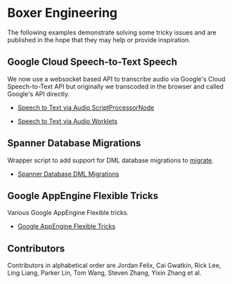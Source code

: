 # Boxer Engineering

The following examples demonstrate solving some tricky issues and are published in the hope that they may help or provide inspiration.

## Google Cloud Speech-to-Text Speech

We now use a websocket based API to transcribe audio via Google's Cloud Speech-to-Text API but originally we transcoded in the browser and called Google's API directly.

- [Speech to Text via Audio ScriptProcessorNode](https://github.com/goboxer/public/tree/master/speech-script-processor-node/README.md)

- [Speech to Text via Audio Worklets](https://github.com/goboxer/public/tree/master/speech-worklets/README.md)

## Spanner Database Migrations

Wrapper script to add support for DML database migrations to [migrate](https://github.com/golang-migrate/migrate).

- [Spanner Database DML Migrations](https://github.com/goboxer/public/tree/master/spanner-migrations/README.md)

## Google AppEngine Flexible Tricks

Various Google AppEngine Flexible tricks.

- [Google AppEngine Flexible Tricks](https://github.com/goboxer/public/tree/master/gae-flexible-tricks/README.md)

## Contributors

Contributors in alphabetical order are Jordan Felix, Cai Gwatkin, Rick Lee, Ling Liang, Parker Lin, Tom Wang, Steven Zhang, Yixin Zhang et al.

